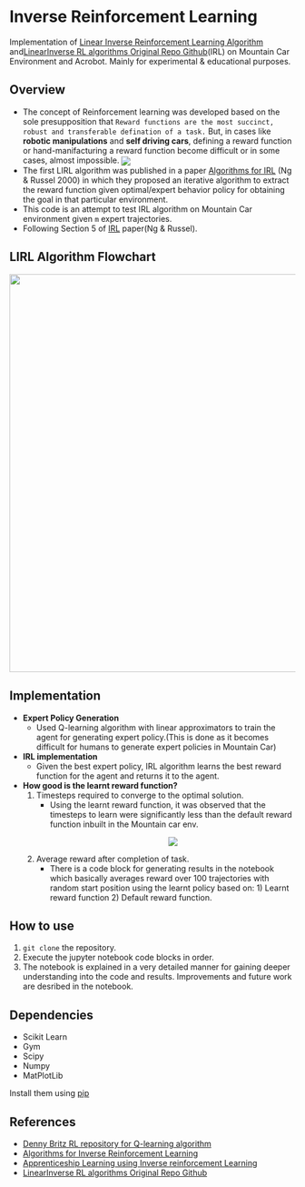 # Inverse Reinforcement Learning
Implementation of [Linear Inverse Reinforcement Learning Algorithm](https://ai.stanford.edu/~ang/papers/icml00-irl.pdf) and[LinearInverse RL algorithms Original Repo Github](https://github.com/vjg28/Linear-Inverse-RL-algorithms)(IRL) on Mountain Car Environment and Acrobot. Mainly for experimental & educational purposes.

## Overview 
- The concept of Reinforcement learning was developed based on the sole presupposition that `Reward functions are the most succinct, robust and transferable defination of a task.` But, in cases like **robotic manipulations** and **self driving cars**, defining a reward function or hand-manifacturing a reward function become difficult or in some cases, almost impossible.  <img src="images/RL_IRL.jpg" align="center">
- The first LIRL algorithm was published in a paper [Algorithms for IRL](https://ai.stanford.edu/~ang/papers/icml00-irl.pdf) (Ng & Russel 2000) in which they proposed an iterative algorithm to extract the reward function given optimal/expert behavior policy for obtaining the goal in that particular environment.
- This code is an attempt to test IRL algorithm on Mountain Car environment given ```m``` expert trajectories. 
- Following Section 5 of [IRL](https://ai.stanford.edu/~ang/papers/icml00-irl.pdf) paper(Ng & Russel).


## LIRL Algorithm Flowchart
<p align="center">
  <img src="images/IRL_algo_layout.png" width="530" height="700">
</p>

## Implementation 
- **Expert Policy Generation**
    - Used Q-learning algorithm with linear approximators to train the agent for generating expert policy.(This is done as it becomes difficult for humans to generate expert policies in Mountain Car)
- **IRL implementation**
    - Given the best expert policy, IRL algorithm learns the best reward function for the agent and returns it to the agent.
- **How good is the learnt reward function?**
  1) Timesteps required to converge to the optimal solution.
        - Using the learnt reward function, it was observed that the timesteps to learn were significantly less than the default reward function inbuilt in the Mountain car env.<p align="center"><img src="images/convergence_timesteps.jpg"></p>
  2) Average reward after completion of task.
        - There is a code block for generating results in the notebook which basically averages reward over 100 trajectories with random start position using the learnt policy based on: 1) Learnt reward function 2) Default reward function.
        
## How to use
1. ``` git clone ``` the repository.
2. Execute the jupyter notebook code blocks in order.
3. The notebook is explained in a very detailed manner for gaining deeper understanding into the code and results. Improvements and future work are desribed in the notebook.

## Dependencies
- Scikit Learn
- Gym
- Scipy
- Numpy
- MatPlotLib

Install them using [pip](https://pip.pypa.io/en/stable)

## References
- [Denny Britz RL repository for Q-learning algorithm](https://github.com/dennybritz/reinforcement-learning)
- [Algorithms for Inverse Reinforcement Learning](https://ai.stanford.edu/~ang/papers/icml00-irl.pdf)
- [Apprenticeship Learning using Inverse reinforcement Learning](https://ai.stanford.edu/~ang/papers/icml04-apprentice.pdf)
- [LinearInverse RL algorithms Original Repo Github](https://github.com/vjg28/Linear-Inverse-RL-algorithms)